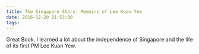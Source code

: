 ```yaml
---
title: The Singapore Story: Memoirs of Lee Kuan Yew
date: 2016-12-20 21:53:00
tags:
---
```


Great Book. I learned a lot about the independence of Singapore and the life of its first PM Lee Kuan Yew.
